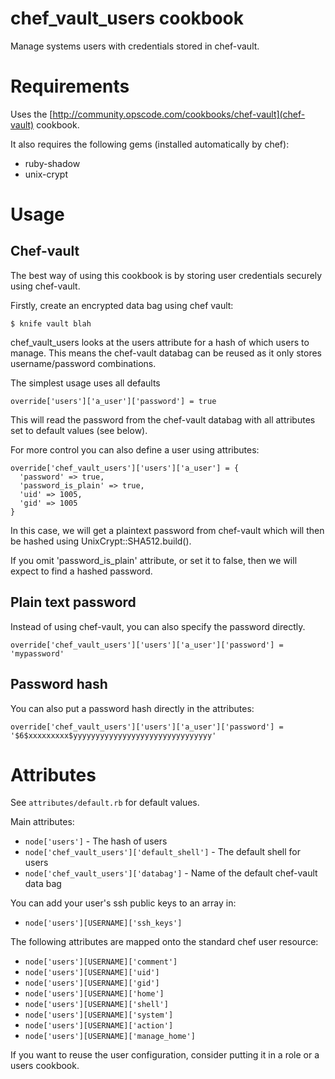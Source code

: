 # chef\_vault\_users cookbook

Manage systems users with credentials stored in chef-vault.

# Requirements

Uses the [http://community.opscode.com/cookbooks/chef-vault](chef-vault) cookbook.

It also requires the following gems (installed automatically by chef):

* ruby-shadow
* unix-crypt

# Usage

## Chef-vault

The best way of using this cookbook is by storing user credentials securely using chef-vault.

Firstly, create an encrypted data bag using chef vault:

    $ knife vault blah

chef\_vault\_users looks at the users attribute for a hash of which users to manage. This means the chef-vault databag can be reused as it only stores username/password combinations.

The simplest usage uses all defaults

    override['users']['a_user']['password'] = true

This will read the password from the chef-vault databag with all attributes set to default values (see below).

For more control you can also define a user using attributes:

    override['chef_vault_users']['users']['a_user'] = { 
      'password' => true,
      'password_is_plain' => true,
      'uid' => 1005,
      'gid' => 1005
    }

In this case, we will get a plaintext password from chef-vault which will then be hashed using UnixCrypt::SHA512.build\(\).

If you omit 'password\_is\_plain' attribute, or set it to false, then we will expect to find a hashed password.

## Plain text password

Instead of using chef-vault, you can also specify the password directly.

    override['chef_vault_users']['users']['a_user']['password'] = 'mypassword'

## Password hash

You can also put a password hash directly in the attributes:

    override['chef_vault_users']['users']['a_user']['password'] = '$6$xxxxxxxxx$yyyyyyyyyyyyyyyyyyyyyyyyyyyyyyy'

# Attributes

See `attributes/default.rb` for default values.

Main attributes:

* `node['users']` - The hash of users
* `node['chef_vault_users']['default_shell']` - The default shell for users 
* `node['chef_vault_users']['databag']` - Name of the default chef-vault data bag

You can add your user's ssh public keys to an array in:

* `node['users'][USERNAME]['ssh_keys']`

The following attributes are mapped onto the standard chef user resource:

* `node['users'][USERNAME]['comment']`
* `node['users'][USERNAME]['uid']`
* `node['users'][USERNAME]['gid']`
* `node['users'][USERNAME]['home']`
* `node['users'][USERNAME]['shell']`
* `node['users'][USERNAME]['system']`
* `node['users'][USERNAME]['action']`
* `node['users'][USERNAME]['manage_home']`

If you want to reuse the user configuration, consider putting it in a role or a users cookbook.
